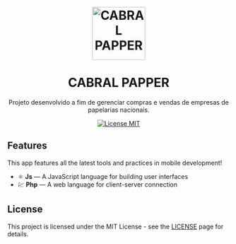 <h1 align="center">
<br>
  <img src="papelaria.png" alt="CABRAL PAPPER" width="120">
<br>
<br>
CABRAL PAPPER
</h1>

<p align="center">Projeto desenvolvido a fim de gerenciar compras e vendas de empresas de papelarias nacionais.</p>

<p align="center">
  <a href="https://opensource.org/licenses/MIT">
    <img src="https://img.shields.io/badge/License-MIT-blue.svg" alt="License MIT">
  </a>
</p>

## Features
[//]: # (Add the features of your project here:)
This app features all the latest tools and practices in mobile development!

- ⚛️ **Js** — A JavaScript language for building user interfaces
- 💹 **Php** — A web language for client-server connection 


## License

This project is licensed under the MIT License - see the [LICENSE](https://opensource.org/licenses/MIT) page for details.

